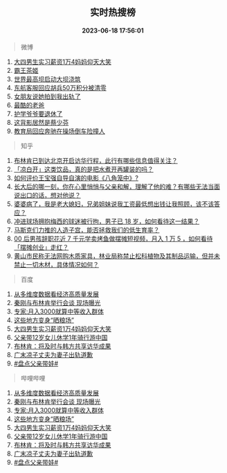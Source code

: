 <div align="center"><h2>实时热搜榜</h2><h4>2023-06-18 17:56:01</h4></div>

> 微博  

1. [大四男生实习薪资1万4妈妈仰天大笑](https://s.weibo.com/weibo?q=%23%E5%A4%A7%E5%9B%9B%E7%94%B7%E7%94%9F%E5%AE%9E%E4%B9%A0%E8%96%AA%E8%B5%841%E4%B8%874%E5%A6%88%E5%A6%88%E4%BB%B0%E5%A4%A9%E5%A4%A7%E7%AC%91%23&t=31&band_rank=1&Refer=top)<br />
2. [霸王茶姬](https://s.weibo.com/weibo?q=%E9%9C%B8%E7%8E%8B%E8%8C%B6%E5%A7%AC&t=31&band_rank=2&Refer=top)<br />
3. [世界最高坝启动大坝浇筑](https://s.weibo.com/weibo?q=%23%E4%B8%96%E7%95%8C%E6%9C%80%E9%AB%98%E5%9D%9D%E5%90%AF%E5%8A%A8%E5%A4%A7%E5%9D%9D%E6%B5%87%E7%AD%91%23&t=31&band_rank=3&Refer=top)<br />
4. [东航客服回应胡兵50万积分被清零](https://s.weibo.com/weibo?q=%23%E4%B8%9C%E8%88%AA%E5%AE%A2%E6%9C%8D%E5%9B%9E%E5%BA%94%E8%83%A1%E5%85%B550%E4%B8%87%E7%A7%AF%E5%88%86%E8%A2%AB%E6%B8%85%E9%9B%B6%23&t=31&band_rank=4&Refer=top)<br />
5. [女朋友说她拍到我出轨了](https://s.weibo.com/weibo?q=%23%E5%A5%B3%E6%9C%8B%E5%8F%8B%E8%AF%B4%E5%A5%B9%E6%8B%8D%E5%88%B0%E6%88%91%E5%87%BA%E8%BD%A8%E4%BA%86%23&t=31&band_rank=5&Refer=top)<br />
6. [最酷的老爸](https://s.weibo.com/weibo?q=%23%E6%9C%80%E9%85%B7%E7%9A%84%E8%80%81%E7%88%B8%23&t=31&band_rank=6&Refer=top)<br />
7. [护学爷爷要退休了](https://s.weibo.com/weibo?q=%23%E6%8A%A4%E5%AD%A6%E7%88%B7%E7%88%B7%E8%A6%81%E9%80%80%E4%BC%91%E4%BA%86%23&t=31&band_rank=7&Refer=top)<br />
8. [这背影居然是蔡少芬](https://s.weibo.com/weibo?q=%23%E8%BF%99%E8%83%8C%E5%BD%B1%E5%B1%85%E7%84%B6%E6%98%AF%E8%94%A1%E5%B0%91%E8%8A%AC%23&t=31&band_rank=8&Refer=top)<br />
9. [教育局回应奔驰在操场倒车险撞人](https://s.weibo.com/weibo?q=%23%E6%95%99%E8%82%B2%E5%B1%80%E5%9B%9E%E5%BA%94%E5%A5%94%E9%A9%B0%E5%9C%A8%E6%93%8D%E5%9C%BA%E5%80%92%E8%BD%A6%E9%99%A9%E6%92%9E%E4%BA%BA%23&t=31&band_rank=9&Refer=top)<br />

> 知乎  

1. [布林肯已到达北京开启访华行程，此行有哪些信息值得关注？](https://www.zhihu.com/question/607270958)<br />
2. [「凉白开」这类饮品，真的是把水煮开再罐装的吗？](https://www.zhihu.com/question/606321291)<br />
3. [如何评价王宝强自导自演的电影《八角笼中》?](https://www.zhihu.com/question/566061816)<br />
4. [长大后的哪一刻，你在心里悄悄与父亲和解，理解了他的难？有哪些无法当面说出口的话，想对他说？](https://www.zhihu.com/question/605713053)<br />
5. [婆婆病了，我是老大媳妇，兄弟姐妹说我工资最低想出钱让我照顾，该不该答应？](https://www.zhihu.com/question/605822171)<br />
6. [冲进球场拥抱梅西的球迷被行拘，男子已 18 岁，如何看待这一结果？](https://www.zhihu.com/question/607010548)<br />
7. [马斯克们力推的人造子宫，能否拯救我们的低生育率？](https://www.zhihu.com/question/606625465)<br />
8. [00 后男孩辞职花近 7 千元学卖烤鱼做摆摊短视频，月入 1 万 5 ，如何看待「摆摊创业」走红？](https://www.zhihu.com/question/606933388)<br />
9. [黄山市民称无法网购木质家具，林业局称禁止松科植物及其制品运输，但并未禁止一切木材，具体情况如何？](https://www.zhihu.com/question/606554792)<br />

> 百度  

1. [从多维度数据看经济高质量发展](https://www.baidu.com/s?wd=%E4%BB%8E%E5%A4%9A%E7%BB%B4%E5%BA%A6%E6%95%B0%E6%8D%AE%E7%9C%8B%E7%BB%8F%E6%B5%8E%E9%AB%98%E8%B4%A8%E9%87%8F%E5%8F%91%E5%B1%95&sa=fyb_news&rsv_dl=fyb_news)<br />
2. [秦刚与布林肯举行会谈 现场曝光](https://www.baidu.com/s?wd=%E7%A7%A6%E5%88%9A%E4%B8%8E%E5%B8%83%E6%9E%97%E8%82%AF%E4%B8%BE%E8%A1%8C%E4%BC%9A%E8%B0%88+%E7%8E%B0%E5%9C%BA%E6%9B%9D%E5%85%89&sa=fyb_news&rsv_dl=fyb_news)<br />
3. [专家:月入3000就算中等收入群体](https://www.baidu.com/s?wd=%E4%B8%93%E5%AE%B6%3A%E6%9C%88%E5%85%A53000%E5%B0%B1%E7%AE%97%E4%B8%AD%E7%AD%89%E6%94%B6%E5%85%A5%E7%BE%A4%E4%BD%93&sa=fyb_news&rsv_dl=fyb_news)<br />
4. [这些地方变身“晒粮场”](https://www.baidu.com/s?wd=%E8%BF%99%E4%BA%9B%E5%9C%B0%E6%96%B9%E5%8F%98%E8%BA%AB%E2%80%9C%E6%99%92%E7%B2%AE%E5%9C%BA%E2%80%9D&sa=fyb_news&rsv_dl=fyb_news)<br />
5. [大四男生实习薪资1万4妈妈仰天大笑](https://www.baidu.com/s?wd=%E5%A4%A7%E5%9B%9B%E7%94%B7%E7%94%9F%E5%AE%9E%E4%B9%A0%E8%96%AA%E8%B5%841%E4%B8%874%E5%A6%88%E5%A6%88%E4%BB%B0%E5%A4%A9%E5%A4%A7%E7%AC%91&sa=fyb_news&rsv_dl=fyb_news)<br />
6. [父亲带12岁女儿休学1年骑行游中国](https://www.baidu.com/s?wd=%E7%88%B6%E4%BA%B2%E5%B8%A612%E5%B2%81%E5%A5%B3%E5%84%BF%E4%BC%91%E5%AD%A61%E5%B9%B4%E9%AA%91%E8%A1%8C%E6%B8%B8%E4%B8%AD%E5%9B%BD&sa=fyb_news&rsv_dl=fyb_news)<br />
7. [布林肯：将及时与韩方共享访华成果](https://www.baidu.com/s?wd=%E5%B8%83%E6%9E%97%E8%82%AF%EF%BC%9A%E5%B0%86%E5%8F%8A%E6%97%B6%E4%B8%8E%E9%9F%A9%E6%96%B9%E5%85%B1%E4%BA%AB%E8%AE%BF%E5%8D%8E%E6%88%90%E6%9E%9C&sa=fyb_news&rsv_dl=fyb_news)<br />
8. [广末凉子丈夫为妻子出轨道歉](https://www.baidu.com/s?wd=%E5%B9%BF%E6%9C%AB%E5%87%89%E5%AD%90%E4%B8%88%E5%A4%AB%E4%B8%BA%E5%A6%BB%E5%AD%90%E5%87%BA%E8%BD%A8%E9%81%93%E6%AD%89&sa=fyb_news&rsv_dl=fyb_news)<br />
9. [#盘点父亲带娃#](https://www.baidu.com/s?wd=%23%E7%9B%98%E7%82%B9%E7%88%B6%E4%BA%B2%E5%B8%A6%E5%A8%83%23&sa=fyb_news&rsv_dl=fyb_news)<br />

> 哔哩哔哩  

1. [从多维度数据看经济高质量发展](https://www.baidu.com/s?wd=%E4%BB%8E%E5%A4%9A%E7%BB%B4%E5%BA%A6%E6%95%B0%E6%8D%AE%E7%9C%8B%E7%BB%8F%E6%B5%8E%E9%AB%98%E8%B4%A8%E9%87%8F%E5%8F%91%E5%B1%95&sa=fyb_news&rsv_dl=fyb_news)<br />
2. [秦刚与布林肯举行会谈 现场曝光](https://www.baidu.com/s?wd=%E7%A7%A6%E5%88%9A%E4%B8%8E%E5%B8%83%E6%9E%97%E8%82%AF%E4%B8%BE%E8%A1%8C%E4%BC%9A%E8%B0%88+%E7%8E%B0%E5%9C%BA%E6%9B%9D%E5%85%89&sa=fyb_news&rsv_dl=fyb_news)<br />
3. [专家:月入3000就算中等收入群体](https://www.baidu.com/s?wd=%E4%B8%93%E5%AE%B6%3A%E6%9C%88%E5%85%A53000%E5%B0%B1%E7%AE%97%E4%B8%AD%E7%AD%89%E6%94%B6%E5%85%A5%E7%BE%A4%E4%BD%93&sa=fyb_news&rsv_dl=fyb_news)<br />
4. [这些地方变身“晒粮场”](https://www.baidu.com/s?wd=%E8%BF%99%E4%BA%9B%E5%9C%B0%E6%96%B9%E5%8F%98%E8%BA%AB%E2%80%9C%E6%99%92%E7%B2%AE%E5%9C%BA%E2%80%9D&sa=fyb_news&rsv_dl=fyb_news)<br />
5. [大四男生实习薪资1万4妈妈仰天大笑](https://www.baidu.com/s?wd=%E5%A4%A7%E5%9B%9B%E7%94%B7%E7%94%9F%E5%AE%9E%E4%B9%A0%E8%96%AA%E8%B5%841%E4%B8%874%E5%A6%88%E5%A6%88%E4%BB%B0%E5%A4%A9%E5%A4%A7%E7%AC%91&sa=fyb_news&rsv_dl=fyb_news)<br />
6. [父亲带12岁女儿休学1年骑行游中国](https://www.baidu.com/s?wd=%E7%88%B6%E4%BA%B2%E5%B8%A612%E5%B2%81%E5%A5%B3%E5%84%BF%E4%BC%91%E5%AD%A61%E5%B9%B4%E9%AA%91%E8%A1%8C%E6%B8%B8%E4%B8%AD%E5%9B%BD&sa=fyb_news&rsv_dl=fyb_news)<br />
7. [布林肯：将及时与韩方共享访华成果](https://www.baidu.com/s?wd=%E5%B8%83%E6%9E%97%E8%82%AF%EF%BC%9A%E5%B0%86%E5%8F%8A%E6%97%B6%E4%B8%8E%E9%9F%A9%E6%96%B9%E5%85%B1%E4%BA%AB%E8%AE%BF%E5%8D%8E%E6%88%90%E6%9E%9C&sa=fyb_news&rsv_dl=fyb_news)<br />
8. [广末凉子丈夫为妻子出轨道歉](https://www.baidu.com/s?wd=%E5%B9%BF%E6%9C%AB%E5%87%89%E5%AD%90%E4%B8%88%E5%A4%AB%E4%B8%BA%E5%A6%BB%E5%AD%90%E5%87%BA%E8%BD%A8%E9%81%93%E6%AD%89&sa=fyb_news&rsv_dl=fyb_news)<br />
9. [#盘点父亲带娃#](https://www.baidu.com/s?wd=%23%E7%9B%98%E7%82%B9%E7%88%B6%E4%BA%B2%E5%B8%A6%E5%A8%83%23&sa=fyb_news&rsv_dl=fyb_news)<br />
